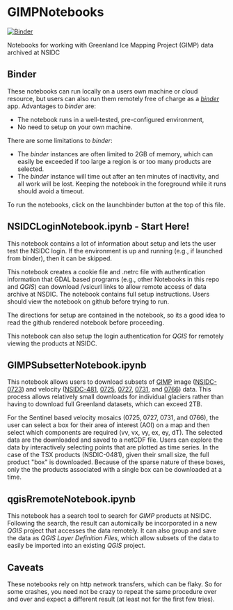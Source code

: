 # GIMPNotebooks 

[![Binder](https://mybinder.org/badge_logo.svg)](https://mybinder.org/v2/gh/fastice/GIMPNotebooks/Ian-test?urlpath=lab)

Notebooks for working with Greenland Ice Mapping Project (GIMP) data archived at NSIDC

## Binder

These notebooks can run locally on a users own machine or cloud resource, but users can also run them remotely free of charge as a [*binder*](https://jupyter.org/binder) app. Advantages to *binder* are:
- The notebook runs in a well-tested, pre-configured environment,
- No need to setup on your own machine.

There are some limitations to *binder*:
- The *binder* instances are often limited to 2GB of memory, which can easily be exceeded if too large a region is or too many products are selected.
- The *binder* instance will time out after an ten minutes of inactivity, and all work will be lost. Keeping the notebook in the foreground while it runs should avoid a timeout. 

To run the notebooks, click on the launchbinder button at the top of this file.

## NSIDCLoginNotebook.ipynb - Start Here!

This notebook contains a lot of information about setup and lets the user test the NSIDC login. If the environment is up and running (e.g., if launched from binder), then it can be skipped.

This notebook creates a cookie file and .netrc file with authentication information that GDAL based programs (e.g., other Notebooks in this repo and *QGIS*) can download /vsicurl links to allow remote access of data archive at NSDIC. The notebook contains full setup instructions. Users should view the notebook on github before trying to run.

The directions for setup are contained in the notebook, so its a good idea to read the github rendered notebook before proceeding.

This notebook can also setup the login authentication for *QGIS* for remotely viewing the products at NSIDC.

## GIMPSubsetterNotebook.ipynb

This notebook allows users to download subsets of [GIMP](https://nsidc.org/data/measures/gimp) image ([NSIDC-0723](https://nsidc.org/data/nsidc-0723)) and velocity ([NSIDC-481](https://nsidc.org/data/nsidc-0481), [0725](https://nsidc.org/data/nsidc-0725), [0727](https://nsidc.org/data/nsidc-0727), [0731](https://nsidc.org/data/nsidc-0731), and [0766](https://nsidc.org/data/nsidc-0766)) data. This process allows relatively small downloads for individual glaciers rather than having to download full Greenland datasets, which can exceed 2TB.

For the Sentinel based velocity mosaics (0725, 0727, 0731, and 0766), the user can select a box for their area of interest (AOI) on a map and then select which components are required (vv, vx, vy, ex, ey, dT). The selected data are the downloaded and saved to a netCDF file. Users can explore the data by interactively selecting points that are plotted as time series. In the case of the TSX products (NSDIC-0481), given their small size, the full product "box" is downloaded. Because of the sparse nature of these boxes, only the the products associated with a single box can be downloaded at a time.

## qgisRremoteNotebook.ipynb

This notebook has a search tool to search for *GIMP* products at NSIDC. Following the search, the result can automically be incorporated in a new *QGIS* project that accesses the data remotely. It can also group and save the data as *QGIS Layer Definition Files*, which allow subsets of the data to easily be imported into an existing *QGIS* project.

## Caveats

These notebooks rely on http network transfers, which can be flaky. So for some crashes, you need not be crazy to repeat the same procedure over and over and expect a different result (at least not for the first few tries).
